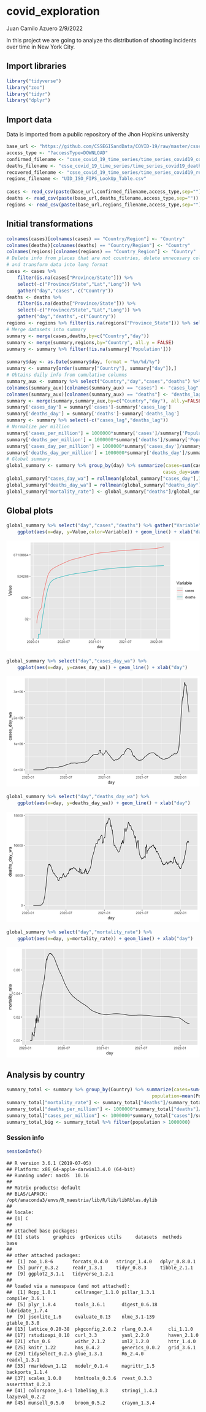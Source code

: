 covid\_exploration
================
Juan Camilo Azuero
2/9/2022

In this project we are going to analyze ths distribution of shooting
incidents over time in New York City.

## Import libraries

``` r
library("tidyverse")
library("zoo")
library("tidyr")
library("dplyr")
```

## Import data

Data is imported from a public repository of the Jhon Hopkins university

``` r
base_url <- "https://github.com/CSSEGISandData/COVID-19/raw/master/csse_covid_19_data/"
access_type <- "?accessType=DOWNLOAD"
confirmed_filename <- "csse_covid_19_time_series/time_series_covid19_confirmed_global.csv"
deaths_filename <- "csse_covid_19_time_series/time_series_covid19_deaths_global.csv"
recovered_filename <- "csse_covid_19_time_series/time_series_covid19_recovered_global.csv"
regions_filename <- "UID_ISO_FIPS_LookUp_Table.csv"

cases <- read_csv(paste(base_url,confirmed_filename,access_type,sep=""))
deaths <- read_csv(paste(base_url,deaths_filename,access_type,sep=""))
regions <- read_csv(paste(base_url,regions_filename,access_type,sep=""))
```

## Initial transformations

``` r
colnames(cases)[colnames(cases) == "Country/Region"] <- "Country"
colnames(deaths)[colnames(deaths) == "Country/Region"] <- "Country"
colnames(regions)[colnames(regions) == "Country_Region"] <- "Country"
# Delete info from places that are not countries, delete unnecesary columns
# and transform data into long format
cases <- cases %>% 
    filter(is.na(cases["Province/State"])) %>% 
    select(-c("Province/State","Lat","Long")) %>%
    gather("day","cases",-c("Country"))
deaths <- deaths %>% 
    filter(is.na(deaths["Province/State"])) %>% 
    select(-c("Province/State","Lat","Long")) %>%
    gather("day","deaths",-c("Country"))
regions <- regions %>% filter(is.na(regions["Province_State"])) %>% select("Country","Population")
# Merge datasets into summary
summary <- merge(cases,deaths,by=c("Country","day"))
summary <- merge(summary,regions,by="Country", all.y = FALSE)
summary <- summary %>% filter(!is.na(summary['Population']))

summary$day <- as.Date(summary$day, format = "%m/%d/%y")
summary <- summary[order(summary["Country"], summary["day"]),]
# Obtains daily info from cumulative columns
summary_aux <- summary %>% select("Country","day","cases","deaths") %>% mutate(day = day+1)
colnames(summary_aux)[colnames(summary_aux) == "cases"] <- "cases_lag"
colnames(summary_aux)[colnames(summary_aux) == "deaths"] <- "deaths_lag"
summary <- merge(summary,summary_aux,by=c("Country","day"), all.y=FALSE)
summary['cases_day'] = summary['cases']-summary['cases_lag']
summary['deaths_day'] = summary['deaths']-summary['deaths_lag']
summary <- summary %>% select(-c("cases_lag","deaths_lag"))
# Normalize per million
summary['cases_per_million'] = 1000000*summary['cases']/summary['Population']
summary['deaths_per_million'] = 1000000*summary['deaths']/summary['Population']
summary['cases_day_per_million'] = 1000000*summary['cases_day']/summary['Population']
summary['deaths_day_per_million'] = 1000000*summary['deaths_day']/summary['Population']
# Global summary
global_summary <- summary %>% group_by(day) %>% summarize(cases=sum(cases), deaths=sum(deaths),
                                                         cases_day=sum(cases_day), deaths_day=sum(deaths_day))
global_summary["cases_day_wa"] = rollmean(global_summary["cases_day"],7,c(NA,NULL,NA))
global_summary["deaths_day_wa"] = rollmean(global_summary["deaths_day"],7,c(NA,NULL,NA))
global_summary["mortality_rate"] <- global_summary["deaths"]/global_summary["cases"]
```

## Global plots

``` r
global_summary %>% select("day","cases","deaths") %>% gather("Variable","Value",-c("day")) %>% 
    ggplot(aes(x=day, y=Value,color=Variable)) + geom_line() + xlab("day") + scale_y_continuous(trans='log2')
```

![](covid_files/figure-gfm/plots_1-1.png)<!-- -->

``` r
global_summary %>% select("day","cases_day_wa") %>% 
    ggplot(aes(x=day, y=cases_day_wa)) + geom_line() + xlab("day")
```

![](covid_files/figure-gfm/plots_1-2.png)<!-- -->

``` r
global_summary %>% select("day","deaths_day_wa") %>% 
    ggplot(aes(x=day, y=deaths_day_wa)) + geom_line() + xlab("day")
```

![](covid_files/figure-gfm/plots_1-3.png)<!-- -->

``` r
global_summary %>% select("day","mortality_rate") %>% 
    ggplot(aes(x=day, y=mortality_rate)) + geom_line() + xlab("day")
```

![](covid_files/figure-gfm/plots_1-4.png)<!-- -->

## Analysis by country

``` r
summary_total <- summary %>% group_by(Country) %>% summarize(cases=sum(cases_day), deaths=sum(deaths_day),
                                                     population=mean(Population))
summary_total["mortality_rate"] <- summary_total["deaths"]/summary_total["cases"]
summary_total["deaths_per_million"] <- 1000000*summary_total["deaths"]/summary_total["population"]
summary_total["cases_per_million"] <- 1000000*summary_total["cases"]/summary_total["population"]
summary_total_big <- summary_total %>% filter(population > 1000000)
```

### Session info

``` r
sessionInfo()
```

    ## R version 3.6.1 (2019-07-05)
    ## Platform: x86_64-apple-darwin13.4.0 (64-bit)
    ## Running under: macOS  10.16
    ## 
    ## Matrix products: default
    ## BLAS/LAPACK: /opt/anaconda3/envs/R_maestria/lib/R/lib/libRblas.dylib
    ## 
    ## locale:
    ## [1] C
    ## 
    ## attached base packages:
    ## [1] stats     graphics  grDevices utils     datasets  methods   base     
    ## 
    ## other attached packages:
    ##  [1] zoo_1.8-6       forcats_0.4.0   stringr_1.4.0   dplyr_0.8.0.1  
    ##  [5] purrr_0.3.2     readr_1.3.1     tidyr_0.8.3     tibble_2.1.1   
    ##  [9] ggplot2_3.1.1   tidyverse_1.2.1
    ## 
    ## loaded via a namespace (and not attached):
    ##  [1] Rcpp_1.0.1       cellranger_1.1.0 pillar_1.3.1     compiler_3.6.1  
    ##  [5] plyr_1.8.4       tools_3.6.1      digest_0.6.18    lubridate_1.7.4 
    ##  [9] jsonlite_1.6     evaluate_0.13    nlme_3.1-139     gtable_0.3.0    
    ## [13] lattice_0.20-38  pkgconfig_2.0.2  rlang_0.3.4      cli_1.1.0       
    ## [17] rstudioapi_0.10  curl_3.3         yaml_2.2.0       haven_2.1.0     
    ## [21] xfun_0.6         withr_2.1.2      xml2_1.2.0       httr_1.4.0      
    ## [25] knitr_1.22       hms_0.4.2        generics_0.0.2   grid_3.6.1      
    ## [29] tidyselect_0.2.5 glue_1.3.1       R6_2.4.0         readxl_1.3.1    
    ## [33] rmarkdown_1.12   modelr_0.1.4     magrittr_1.5     backports_1.1.4 
    ## [37] scales_1.0.0     htmltools_0.3.6  rvest_0.3.3      assertthat_0.2.1
    ## [41] colorspace_1.4-1 labeling_0.3     stringi_1.4.3    lazyeval_0.2.2  
    ## [45] munsell_0.5.0    broom_0.5.2      crayon_1.3.4
